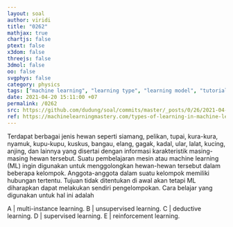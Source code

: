 ```yaml
---
layout: soal
author: viridi
title: "0262"
mathjax: true
chartjs: false
ptext: false
x3dom: false
threejs: false
3dmol: false
oo: false
svgphys: false
category: physics
tags: ["machine learning", "learning type", "learning model", "tutorial-6", "fi3201", "2020-2"]
date: 2021-04-20 15:11:00 +07
permalink: /0262
src: https://github.com/dudung/soal/commits/master/_posts/0/26/2021-04-20-machine-learning-2.md
ref: https://machinelearningmastery.com/types-of-learning-in-machine-learning/
---
```

Terdapat berbagai jenis hewan seperti siamang, pelikan, tupai, kura-kura, nyamuk, kupu-kupu, kuskus, bangau, elang, gagak, kadal, ular, lalat, kucing, anjing, dan lainnya yang disertai dengan informasi karakteristik masing-masing hewan tersebut. Suatu pembelajaran mesin atau machine learning (ML) ingin digunakan untuk menggolongkan hewan-hewan tersebut dalam beberapa kelompok. Anggota-anggota dalam suatu kelompok memiliki hubungan tertentu. Tujuan tidak ditentukan di awal akan tetapi ML diharapkan dapat melakukan sendiri pengelompokan. Cara belajar yang digunakan untuk hal ini adalah

A | multi-instance learning.
B | unsupervised learning.
C | deductive learning.
D | supervised learning.
E | reinforcement learning.
